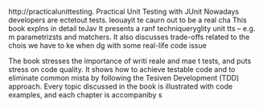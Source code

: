 
http://practicalunittesting.
Practical Unit Testing with JUnit 
Nowadays developers are ectetout tests. leouayit te caurn out to be a real cha
This book explns in detail teJav
It presents a ranf techniqueryglity unit tts – e.g. m parametrizsts and matchers. It also discusses trade-offs related to the chois we have to ke when dg with some real-life code issue

The book stresses the importance of writi reale and mae t tests, and puts  stress on code quality. It shows how to achieve testable code and to eliminate common mista by following the Tesiven Development (TDD) approach. Every topic discussed in the book is illustrated with code examples, and each chapter is accompaniby s













